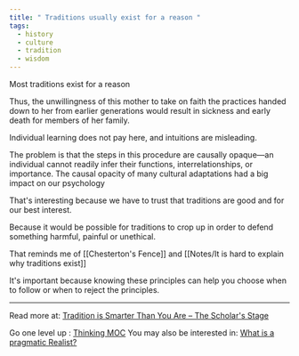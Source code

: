 ```yaml
---
title: " Traditions usually exist for a reason "
tags:
  - history
  - culture
  - tradition
  - wisdom
---
```


Most traditions exist for a reason

Thus, the unwillingness of this mother to take on faith the practices handed down to her from earlier generations would result in sickness and early death for members of her family. 

Individual learning does not pay here, and intuitions are misleading. 

The problem is that the steps in this procedure are causally opaque—an individual cannot readily infer their functions, interrelationships, or importance. The causal opacity of many cultural adaptations had a big impact on our psychology

That's interesting because we have to trust that traditions are good and for our best interest.

Because it would be possible for traditions to crop up in order to defend something harmful, painful or unethical.

That reminds me of [[Chesterton's Fence]] and [[Notes/It is hard to explain why traditions exist]]

It's important because knowing these principles can help you choose when to follow or when to reject the principles.

----

Read more at: [Tradition is Smarter Than You Are – The Scholar's Stage](https://scholars-stage.org/tradition-is-smarter-than-you-are/)

Go one level up : [Thinking MOC](Maps/Thinking%20MOC.md)
You may also be interested in: [What is a pragmatic Realist?](Notes/What%20is%20a%20pragmatic%20Realist?.md)
